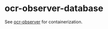 # ocr-observer-database
See [ocr-observer](https://gitlab.enterpriselab.ch/wipro-fs22/ocr-observer) for containerization.

